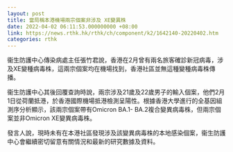 ```yaml
---
layout: post
title: 當局稱本港機場兩宗個案非涉及 XE變異株
date: 2022-04-02 06:11:53.000000000 +08:00
link: https://news.rthk.hk/rthk/ch/component/k2/1642140-20220402.htm
categories: rthk
---
```


衞生防護中心傳染病處主任張竹君說，香港在2月曾有兩名旅客確診新冠病毒，涉及XE變種病毒株，這兩宗個案均在機場找到，香港社區並無這種變種病毒株傳播。

衞生防護中心其後回覆查詢時說，兩宗涉及21歲及22歲男子的輸入個案，他們2月1日從荷蘭抵港，於香港國際機場抵港檢測呈陽性。根據香港大學進行的全基因組測序分析顯示，該兩宗個案帶有Omicron BA.1- BA.2複合變異病毒株，但兩宗個案並非Omicron XE變異病毒株。

發言人說，現時未有在本港社區發現涉及該變異病毒株的本地感染個案，衞生防護中心會繼續密切留意有關情況和最新的研究數據及資料。
